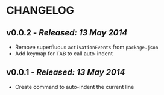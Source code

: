 # CHANGELOG

## **v0.0.2** - *Released: 13 May 2014*

* Remove superfluous `activationEvents` from `package.json`
* Add keymap for <kbd>TAB</kbd> to call auto-indent

## **v0.0.1** - *Released: 13 May 2014*

* Create command to auto-indent the current line
